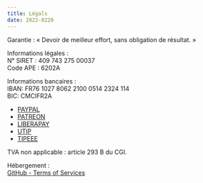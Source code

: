 ```yaml
---
title: Légals
date: 2022-0220
---
```


Garantie : « Devoir de meilleur effort, sans obligation de résultat. »

Informations légales : \
N° SIRET : 409 743 275 00037 \
Code APE : 6202A

Informations bancaires : \
IBAN: FR76 1027 8062 2100 0514 2324 114 \
BIC: CMCIFR2A

* [PAYPAL](HTTPS://PAYPAL.ME/KERMA)
* [PATREON](https://patreon.com/cybermind)
* [LIBERAPAY](https://liberapay.com/CyberMind/)
* [UTIP](https://www.utip.io/CyberMind/)
* [TIPEEE](https://fr.tipeee.com/cybermind/)

TVA non applicable : article 293 B du CGI.

Hébergement : \
[GitHub - Terms of Services](https://docs.github.com/en/github/site-policy/github-terms-of-service#h-additional-terms-for-github-pages)